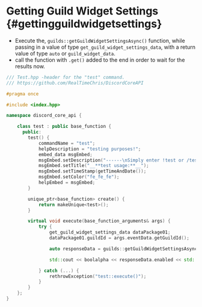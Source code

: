 Getting Guild Widget Settings {#gettingguildwidgetsettings}
============
- Execute the, `guilds::getGuildWidgetSettingsAsync()` function, while passing in a value of type `get_guild_widget_settings_data`, with a return value of type `auto` or `guild_widget_data`.
- call the function with `.get()` added to the end in order to wait for the results now.

```cpp
/// Test.hpp -header for the "test" command.
/// https://github.com/RealTimeChris/DiscordCoreAPI

#pragma once

#include <index.hpp>

namespace discord_core_api {

	class test : public base_function {
	  public:
		test() {
			commandName = "test";
			helpDescription = "testing purposes!";
			embed_data msgEmbed;
			msgEmbed.setDescription("------\nSimply enter !test or /test!\n------");
			msgEmbed.setTitle("__**test usage:**__");
			msgEmbed.setTimeStamp(getTimeAndDate());
			msgEmbed.setColor("fe_fe_fe");
			helpEmbed = msgEmbed;
		}

		unique_ptr<base_function> create() {
			return makeUnique<test>();
		}

		virtual void execute(base_function_arguments& args) {
			try {
				get_guild_widget_settings_data dataPackage01;
				dataPackage01.guildId = args.eventData.getGuildId();

				auto responseData = guilds::getGuildWidgetSettingsAsync(const dataPackage01).get();

				std::cout << boolalpha << responseData.enabled << std::endl;

			} catch (...) {
				rethrowException("test::execute()");
			}
		}
	};
}
```
